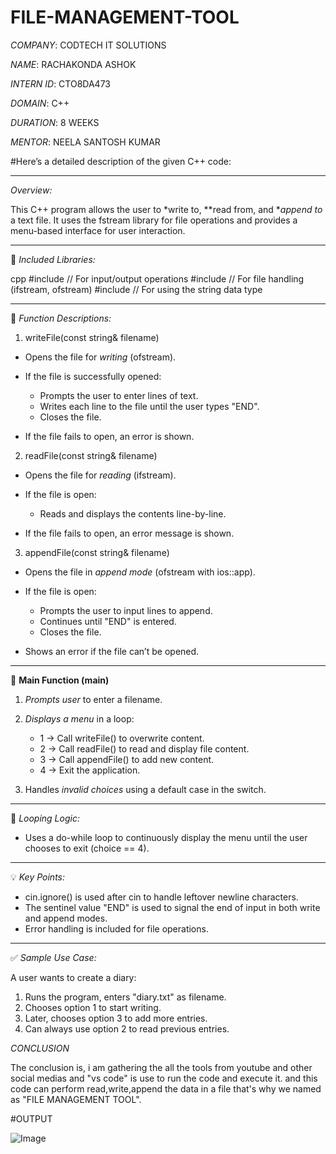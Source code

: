 # FILE-MANAGEMENT-TOOL

*COMPANY*: CODTECH IT SOLUTIONS

*NAME*: RACHAKONDA ASHOK

*INTERN ID*: CTO8DA473 

*DOMAIN*: C++

*DURATION*: 8 WEEKS

*MENTOR*: NEELA SANTOSH KUMAR

#Here’s a detailed description of the given C++ code:

---

 *Overview:*

This C++ program allows the user to *write to, **read from, and **append to* a text file. It uses the fstream library for file operations and provides a menu-based interface for user interaction.

---

 📁 *Included Libraries:*

cpp
#include <iostream>  // For input/output operations
#include <fstream>   // For file handling (ifstream, ofstream)
#include <string>    // For using the string data type


---

🧩 *Function Descriptions:*

 1. writeFile(const string& filename)

* Opens the file for *writing* (ofstream).
* If the file is successfully opened:

  * Prompts the user to enter lines of text.
  * Writes each line to the file until the user types "END".
  * Closes the file.
* If the file fails to open, an error is shown.

 2. readFile(const string& filename)

* Opens the file for *reading* (ifstream).
* If the file is open:

  * Reads and displays the contents line-by-line.
* If the file fails to open, an error message is shown.

 3. appendFile(const string& filename)

* Opens the file in *append mode* (ofstream with ios::app).
* If the file is open:

  * Prompts the user to input lines to append.
  * Continues until "END" is entered.
  * Closes the file.
* Shows an error if the file can’t be opened.

---

 🧠 **Main Function (main)**

1. *Prompts user* to enter a filename.
2. *Displays a menu* in a loop:

   * 1 → Call writeFile() to overwrite content.
   * 2 → Call readFile() to read and display file content.
   * 3 → Call appendFile() to add new content.
   * 4 → Exit the application.
3. Handles *invalid choices* using a default case in the switch.

---

 🔄 *Looping Logic:*

* Uses a do-while loop to continuously display the menu until the user chooses to exit (choice == 4).

---

💡 *Key Points:*

* cin.ignore() is used after cin to handle leftover newline characters.
* The sentinel value "END" is used to signal the end of input in both write and append modes.
* Error handling is included for file operations.

---

 ✅ *Sample Use Case:*

A user wants to create a diary:

1. Runs the program, enters "diary.txt" as filename.
2. Chooses option 1 to start writing.
3. Later, chooses option 3 to add more entries.
4. Can always use option 2 to read previous entries.

*CONCLUSION*

   The conclusion is, i am gathering the all the tools from youtube and other social medias and "vs code" is use to run the code and execute it.
   and this code can perform read,write,append the data in a file that's why we named as "FILE MANAGEMENT
   TOOL".

   #OUTPUT

   ![Image](https://github.com/user-attachments/assets/1cd52448-eaf7-4c54-82f1-9f08fba77a68)
   

